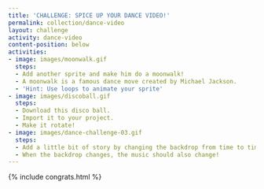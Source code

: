 ```yaml
---
title: 'CHALLENGE: SPICE UP YOUR DANCE VIDEO!'
permalink: collection/dance-video
layout: challenge
activity: dance-video
content-position: below
activities:
- image: images/moonwalk.gif
  steps:
  - Add another sprite and make him do a moonwalk!
  - A moonwalk is a famous dance move created by Michael Jackson.
  - 'Hint: Use loops to animate your sprite'
- image: images/discoball.gif
  steps:
  - Download this disco ball.
  - Import it to your project.
  - Make it rotate!
- image: images/dance-challenge-03.gif
  steps:
  - Add a little bit of story by changing the backdrop from time to time.
  - When the backdrop changes, the music should also change!
---
```


{% include congrats.html %}

